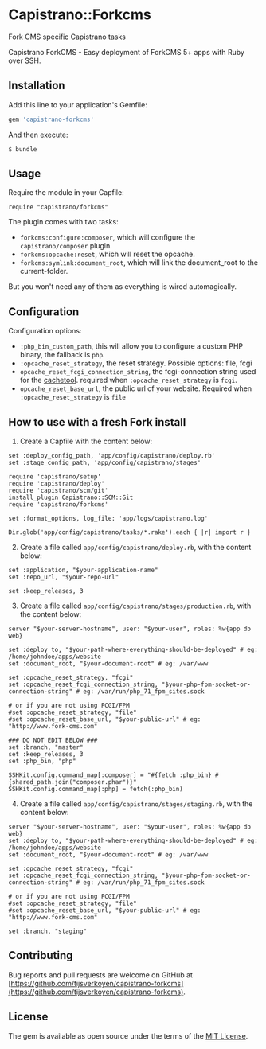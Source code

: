 # Capistrano::Forkcms

Fork CMS specific Capistrano tasks

Capistrano ForkCMS - Easy deployment of ForkCMS 5+ apps with Ruby over SSH.


## Installation

Add this line to your application's Gemfile:

```ruby
gem 'capistrano-forkcms'
```

And then execute:

    $ bundle


## Usage

Require the module in your Capfile:

    require "capistrano/forkcms"
    
The plugin comes with two tasks:

* `forkcms:configure:composer`, which will configure the `capistrano/composer` plugin.
* `forkcms:opcache:reset`, which will reset the opcache.
* `forkcms:symlink:document_root`, which will link the document_root to the current-folder. 

But you won't need any of them as everything is wired automagically.


## Configuration

Configuration options:

* `:php_bin_custom_path`, this will allow you to configure a custom PHP binary, the fallback is `php`.
* `:opcache_reset_strategy`, the reset strategy. Possible options: file, fcgi
* `opcache_reset_fcgi_connection_string`, the fcgi-connection string used for the [cachetool](http://gordalina.github.io/cachetool/).
   required when `:opcache_reset_strategy` is `fcgi`.
* `opcache_reset_base_url`, the public url of your website. Required when `:opcache_reset_strategy` is `file`


## How to use with a fresh Fork install

1. Create a Capfile with the content below:

```
set :deploy_config_path, 'app/config/capistrano/deploy.rb'
set :stage_config_path, 'app/config/capistrano/stages'

require 'capistrano/setup'
require 'capistrano/deploy'
require 'capistrano/scm/git'
install_plugin Capistrano::SCM::Git
require 'capistrano/forkcms'

set :format_options, log_file: 'app/logs/capistrano.log'

Dir.glob('app/config/capistrano/tasks/*.rake').each { |r| import r }
```

2. Create a file called `app/config/capistrano/deploy.rb`, with the content below:

```
set :application, "$your-application-name"
set :repo_url, "$your-repo-url"

set :keep_releases, 3
```

3. Create a file called `app/config/capistrano/stages/production.rb`, with the content below:

```
server "$your-server-hostname", user: "$your-user", roles: %w{app db web}

set :deploy_to, "$your-path-where-everything-should-be-deployed" # eg: /home/johndoe/apps/website
set :document_root, "$your-document-root" # eg: /var/www

set :opcache_reset_strategy, "fcgi"
set :opcache_reset_fcgi_connection_string, "$your-php-fpm-socket-or-connection-string" # eg: /var/run/php_71_fpm_sites.sock

# or if you are not using FCGI/FPM
#set :opcache_reset_strategy, "file"
#set :opcache_reset_base_url, "$your-public-url" # eg: "http://www.fork-cms.com"

### DO NOT EDIT BELOW ###
set :branch, "master"
set :keep_releases, 3
set :php_bin, "php"

SSHKit.config.command_map[:composer] = "#{fetch :php_bin} #{shared_path.join("composer.phar")}"
SSHKit.config.command_map[:php] = fetch(:php_bin)
```

4. Create a file called `app/config/capistrano/stages/staging.rb`, with the content below:

```
server "$your-server-hostname", user: "$your-user", roles: %w{app db web}
set :deploy_to, "$your-path-where-everything-should-be-deployed" # eg: /home/johndoe/apps/website
set :document_root, "$your-document-root" # eg: /var/www

set :opcache_reset_strategy, "fcgi"
set :opcache_reset_fcgi_connection_string, "$your-php-fpm-socket-or-connection-string" # eg: /var/run/php_71_fpm_sites.sock

# or if you are not using FCGI/FPM
#set :opcache_reset_strategy, "file"
#set :opcache_reset_base_url, "$your-public-url" # eg: "http://www.fork-cms.com"

set :branch, "staging"
```

## Contributing

Bug reports and pull requests are welcome on GitHub at [https://github.com/tijsverkoyen/capistrano-forkcms](https://github.com/tijsverkoyen/capistrano-forkcms).


## License

The gem is available as open source under the terms of the [MIT License](http://opensource.org/licenses/MIT).